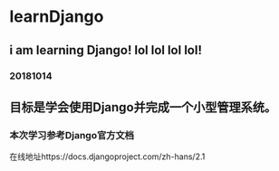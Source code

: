 # learnDjango
## i am learning Django! lol lol lol lol!
### 20181014
## 目标是学会使用Django并完成一个小型管理系统。
### 本次学习参考Django官方文档
在线地址https://docs.djangoproject.com/zh-hans/2.1
